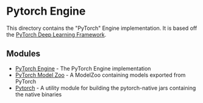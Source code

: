# Pytorch Engine

This directory contains the "PyTorch" Engine implementation.
It is based off the [PyTorch Deep Learning Framework](https://pytorch.org/).

## Modules

- [PyTorch Engine](pytorch-engine/README.md) - The PyTorch Engine implementation
- [PyTorch Model Zoo](pytorch-model-zoo/README.md) - A ModelZoo containing models exported from PyTorch
- [Pytorch](pytorch-native/README.md) - A utility module for building the pytorch-native jars containing the native binaries
